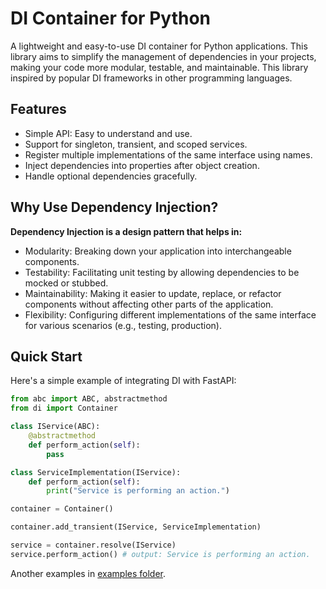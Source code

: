 # DI Container for Python

A lightweight and easy-to-use DI container for Python applications. This library aims to simplify the management of dependencies in your projects, making your code more modular, testable, and maintainable. This library inspired by popular DI frameworks in other programming languages.


## Features

* Simple API: Easy to understand and use.
* Support for singleton, transient, and scoped services.
* Register multiple implementations of the same interface using names.
* Inject dependencies into properties after object creation.
* Handle optional dependencies gracefully.


## Why Use Dependency Injection?

**Dependency Injection is a design pattern that helps in:**

* Modularity: Breaking down your application into interchangeable components.
* Testability: Facilitating unit testing by allowing dependencies to be mocked or stubbed.
* Maintainability: Making it easier to update, replace, or refactor components without affecting other parts of the application.
* Flexibility: Configuring different implementations of the same interface for various scenarios (e.g., testing, production).

## Quick Start

Here's a simple example of integrating DI with FastAPI:
```python
from abc import ABC, abstractmethod
from di import Container

class IService(ABC):
    @abstractmethod
    def perform_action(self):
        pass

class ServiceImplementation(IService):
    def perform_action(self):
        print("Service is performing an action.")

container = Container()

container.add_transient(IService, ServiceImplementation)

service = container.resolve(IService)
service.perform_action() # output: Service is performing an action.
```
Another examples in [examples folder](./examples).